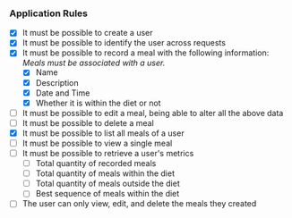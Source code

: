 ### Application Rules

- [x] It must be possible to create a user
- [x] It must be possible to identify the user across requests
- [x] It must be possible to record a meal with the following information:
    *Meals must be associated with a user.*
    - [x] Name
    - [x] Description
    - [x] Date and Time
    - [x] Whether it is within the diet or not

- [ ] It must be possible to edit a meal, being able to alter all the above data
- [ ] It must be possible to delete a meal
- [x] It must be possible to list all meals of a user
- [ ] It must be possible to view a single meal
- [ ] It must be possible to retrieve a user's metrics
    - [ ] Total quantity of recorded meals
    - [ ] Total quantity of meals within the diet
    - [ ] Total quantity of meals outside the diet
    - [ ] Best sequence of meals within the diet
- [ ] The user can only view, edit, and delete the meals they created
